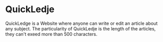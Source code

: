 # QuickLedje
QuickLedge is a Website where anyone can write or edit an article about any subject.
The particularity of QuickLedje is the length of the articles, they can't exeed more than
500 characters.
